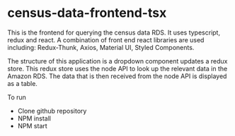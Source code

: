 
# census-data-frontend-tsx


This is the frontend for querying the census data RDS. It uses typescript, redux and react. A combination of front end react libraries are used including: Redux-Thunk, Axios, Material UI, Styled Components.

The structure of this application is a dropdown component updates a redux store. This redux store uses the node API to look up the relevant data in the Amazon RDS. The data that is then received from the node API is displayed as a table.

To run

- Clone github repository
- NPM install
- NPM start
